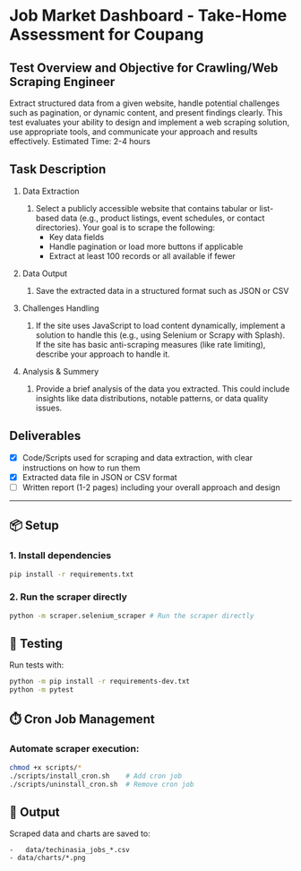 # Job Market Dashboard - Take-Home Assessment for Coupang

## Test Overview and Objective for Crawling/Web Scraping Engineer
Extract structured data from a given website, handle potential challenges such
as pagination, or dynamic content, and present findings clearly. This test
evaluates your ability to design and implement a web scraping solution, use
appropriate tools, and communicate your approach and results effectively.
Estimated Time: 2-4 hours

## Task Description

1. Data Extraction
    1. Select a publicly accessible website that contains tabular or list-
based data (e.g., product listings, event schedules, or contact directories). Your goal is to scrape the following:
        - Key data fields
        - Handle pagination or load more buttons if applicable
        - Extract at least 100 records or all available if fewer

2. Data Output
   1. Save the extracted data in a structured format such as JSON or
CSV

3. Challenges Handling
    1. If the site uses JavaScript to load content dynamically, implement a solution to handle this (e.g., using Selenium or Scrapy with Splash). If the site has basic anti-scraping measures (like rate limiting), describe your approach to handle it.

4. Analysis & Summery
    1. Provide a brief analysis of the data you extracted. This could include insights like data distributions, notable patterns, or data quality issues.

## Deliverables
- [X] Code/Scripts used for scraping and data extraction, with clear instructions on how to run them
- [X] Extracted data file in JSON or CSV format
- [ ] Written report (1-2 pages) including your overall approach and design

---

## 📦 Setup
### 1. Install dependencies
```sh
pip install -r requirements.txt
```

### 2. Run the scraper directly
```sh
python -m scraper.selenium_scraper # Run the scraper directly
```


## 🧪 Testing
Run tests with:
```sh
python -m pip install -r requirements-dev.txt
python -m pytest
```

## ⏱️ Cron Job Management
### Automate scraper execution:
```sh
chmod +x scripts/*
./scripts/install_cron.sh    # Add cron job
./scripts/uninstall_cron.sh  # Remove cron job
```

## 📁 Output

Scraped data and charts are saved to:
```
-	data/techinasia_jobs_*.csv
- data/charts/*.png
```
